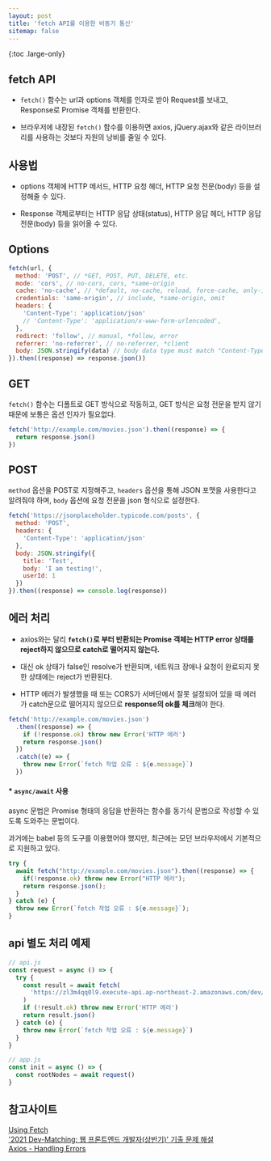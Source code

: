 ```yaml
---
layout: post
title: 'fetch API를 이용한 비동기 통신'
sitemap: false
---
```


{:toc .large-only}

## fetch API

- `fetch()` 함수는 url과 options 객체를 인자로 받아 Request를 보내고, Response로 Promise 객체를 반환한다.

- 브라우저에 내장된 `fetch()` 함수를 이용하면 axios, jQuery.ajax와 같은 라이브러리를 사용하는 것보다 자원의 낭비를 줄일 수 있다.

## 사용법

- options 객체에 HTTP 메서드, HTTP 요청 헤더, HTTP 요청 전문(body) 등을 설정해줄 수 있다.

- Response 객체로부터는 HTTP 응답 상태(status), HTTP 응답 헤더, HTTP 응답 전문(body) 등을 읽어올 수 있다.

## Options

```js
fetch(url, {
  method: 'POST', // *GET, POST, PUT, DELETE, etc.
  mode: 'cors', // no-cors, cors, *same-origin
  cache: 'no-cache', // *default, no-cache, reload, force-cache, only-if-cached
  credentials: 'same-origin', // include, *same-origin, omit
  headers: {
    'Content-Type': 'application/json'
    // 'Content-Type': 'application/x-www-form-urlencoded',
  },
  redirect: 'follow', // manual, *follow, error
  referrer: 'no-referrer', // no-referrer, *client
  body: JSON.stringify(data) // body data type must match "Content-Type" header
}).then((response) => response.json())
```

## GET

`fetch()` 함수는 디폴트로 GET 방식으로 작동하고, GET 방식은 요청 전문을 받지 않기 때문에 보통은 옵션 인자가 필요없다.

```js
fetch('http://example.com/movies.json').then((response) => {
  return response.json()
})
```

## POST

`method` 옵션을 POST로 지정해주고, `headers` 옵션을 통해 JSON 포맷을 사용한다고 알려줘야 하며, `body` 옵션에 요청 전문을 json 형식으로 설정한다.

```js
fetch('https://jsonplaceholder.typicode.com/posts', {
  method: 'POST',
  headers: {
    'Content-Type': 'application/json'
  },
  body: JSON.stringify({
    title: 'Test',
    body: 'I am testing!',
    userId: 1
  })
}).then((response) => console.log(response))
```

## 에러 처리

- axios와는 달리 **`fetch()`로 부터 반환되는 Promise 객체는 HTTP error 상태를 reject하지 않으므로 catch로 떨어지지 않는다.**

- 대신 ok 상태가 false인 resolve가 반환되며, 네트워크 장애나 요청이 완료되지 못한 상태에는 reject가 반환된다.

- HTTP 에러가 발생했을 때 또는 CORS가 서버단에서 잘못 설정되어 있을 때 에러가 catch문으로 떨어지지 않으므로 **response의 ok를 체크**해야 한다.

```js
fetch('http://example.com/movies.json')
  .then((response) => {
    if (!response.ok) throw new Error('HTTP 에러')
    return response.json()
  })
  .catch((e) => {
    throw new Error(`fetch 작업 오류 : ${e.message}`)
  })
```

#### \* `async/await` 사용

async 문법은 Promise 형태의 응답을 반환하는 함수를 동기식 문법으로 작성할 수 있도록 도와주는 문법이다.

과거에는 babel 등의 도구를 이용했어야 했지만, 최근에는 모던 브라우저에서 기본적으로 지원하고 있다.

```js
try {
  await fetch("http://example.com/movies.json").then((response) => {
    if(!response.ok) throw new Error("HTTP 에러");
    return response.json();
  }
} catch (e) {
  throw new Error(`fetch 작업 오류 : ${e.message}`);
}
```

## api 별도 처리 예제

```js
// api.js
const request = async () => {
  try {
    const result = await fetch(
      'https://zl3m4qq0l9.execute-api.ap-northeast-2.amazonaws.com/dev/'
    )
    if (!result.ok) throw new Error('HTTP 에러')
    return result.json()
  } catch (e) {
    throw new Error(`fetch 작업 오류 : ${e.message}`)
  }
}

// app.js
const init = async () => {
  const rootNodes = await request()
}
```

## 참고사이트

[Using Fetch](https://developer.mozilla.org/ko/docs/Web/API/Fetch_API/Using_Fetch)<br/>
['2021 Dev-Matching: 웹 프론트엔드 개발자(상반기)' 기출 문제 해설](https://prgms.tistory.com/53)<br/>
[Axios - Handling Errors](https://axios-http.com/docs/handling_errors)
